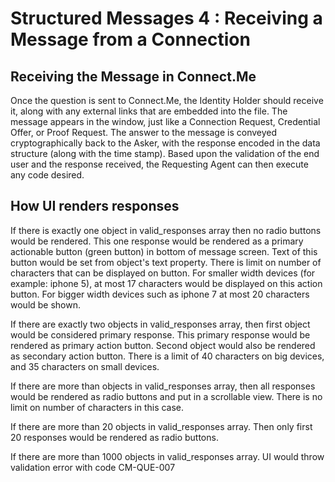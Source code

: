 # Structured Messages 4 : Receiving a Message from a Connection


## Receiving the Message in Connect.Me

Once the question is sent to Connect.Me, the Identity Holder should receive it, along with any external links that are embedded into the file. The message appears in the window, just like a Connection Request, Credential Offer, or Proof Request. The answer to the message is conveyed cryptographically back to the Asker, with the response encoded in the data structure (along with the time stamp). Based upon the validation of the end user and the response received, the Requesting Agent can then execute any code desired.

## How UI renders responses

If there is exactly one object in valid_responses array then no radio buttons would be rendered. This one response would be rendered as a primary actionable button (green button) in bottom of message screen. Text of this button would be set from object's text property. There is limit on number of characters that can be displayed on button. For smaller width devices (for example: iphone 5), at most 17 characters would be displayed on this action button. For bigger width devices such as iphone 7 at most 20 characters would be shown.

If there are exactly two objects in valid_responses array, then first object would be considered primary response. This primary response would be rendered as primary action button. Second object would also be rendered as secondary action button. There is a limit of 40 characters on big devices, and 35 characters on small devices.

If there are more than objects in valid_responses array, then all responses would be rendered as radio buttons and put in a scrollable view. There is no limit on number of characters in this case.

If there are more than 20 objects in valid_responses array. Then only first 20 responses would be rendered as radio buttons.

If there are more than 1000 objects in valid_responses array. UI would throw validation error with code CM-QUE-007